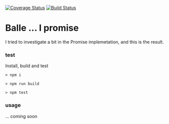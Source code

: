 [![Coverage Status](https://coveralls.io/repos/github/fedeghe/balle/badge.svg?branch=master)](https://coveralls.io/github/fedeghe/balle?branch=master)
[![Build Status](https://travis-ci.org/fedeghe/balle.svg?branch=master)](https://travis-ci.org/fedeghe/balle)


# Balle ... I promise  

I tried to investigate a bit in the Promise implemetation, and this is the result. 

### test

Install, build and test

```
> npm i

> npm run build

> npm test

```


### usage

 ... coming soon